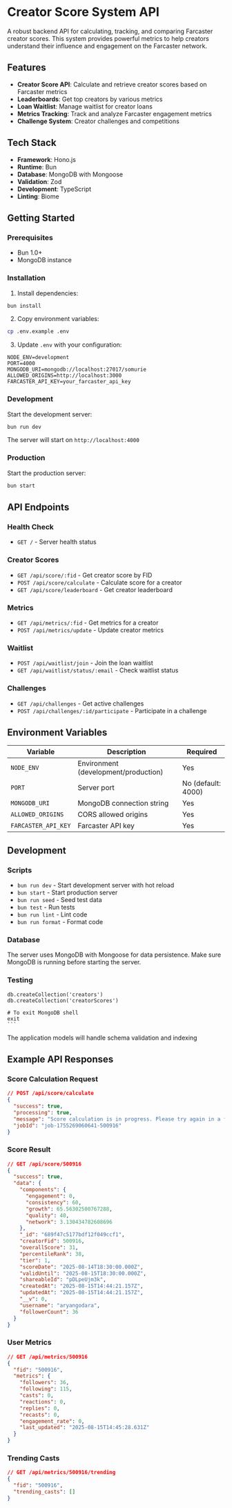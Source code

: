 # Creator Score System API

A robust backend API for calculating, tracking, and comparing Farcaster creator scores. This system provides powerful metrics to help creators understand their influence and engagement on the Farcaster network.

## Features

- **Creator Score API**: Calculate and retrieve creator scores based on Farcaster metrics
- **Leaderboards**: Get top creators by various metrics
- **Loan Waitlist**: Manage waitlist for creator loans
- **Metrics Tracking**: Track and analyze Farcaster engagement metrics
- **Challenge System**: Creator challenges and competitions

## Tech Stack

- **Framework**: Hono.js
- **Runtime**: Bun
- **Database**: MongoDB with Mongoose
- **Validation**: Zod
- **Development**: TypeScript
- **Linting**: Biome

## Getting Started

### Prerequisites

- Bun 1.0+ 
- MongoDB instance

### Installation

1. Install dependencies:
```bash
bun install
```

2. Copy environment variables:
```bash
cp .env.example .env
```

3. Update `.env` with your configuration:
```env
NODE_ENV=development
PORT=4000
MONGODB_URI=mongodb://localhost:27017/somurie
ALLOWED_ORIGINS=http://localhost:3000
FARCASTER_API_KEY=your_farcaster_api_key
```

### Development

Start the development server:
```bash
bun run dev
```

The server will start on `http://localhost:4000`

### Production

Start the production server:
```bash
bun start
```

## API Endpoints

### Health Check
- `GET /` - Server health status

### Creator Scores
- `GET /api/score/:fid` - Get creator score by FID
- `POST /api/score/calculate` - Calculate score for a creator
- `GET /api/score/leaderboard` - Get creator leaderboard

### Metrics
- `GET /api/metrics/:fid` - Get metrics for a creator
- `POST /api/metrics/update` - Update creator metrics

### Waitlist
- `POST /api/waitlist/join` - Join the loan waitlist
- `GET /api/waitlist/status/:email` - Check waitlist status

### Challenges
- `GET /api/challenges` - Get active challenges
- `POST /api/challenges/:id/participate` - Participate in a challenge

## Environment Variables

| Variable | Description | Required |
|----------|-------------|----------|
| `NODE_ENV` | Environment (development/production) | Yes |
| `PORT` | Server port | No (default: 4000) |
| `MONGODB_URI` | MongoDB connection string | Yes |
| `ALLOWED_ORIGINS` | CORS allowed origins | Yes |
| `FARCASTER_API_KEY` | Farcaster API key | Yes |

## Development

### Scripts

- `bun run dev` - Start development server with hot reload
- `bun start` - Start production server
- `bun run seed` - Seed test data
- `bun test` - Run tests
- `bun run lint` - Lint code
- `bun run format` - Format code

### Database

The server uses MongoDB with Mongoose for data persistence. Make sure MongoDB is running before starting the server.

### Testing
    db.createCollection('creators')
    db.createCollection('creatorScores')

    # To exit MongoDB shell
    exit
    ```

The application models will handle schema validation and indexing

## Example API Responses

### Score Calculation Request

```json
// POST /api/score/calculate
{
  "success": true,
  "processing": true,
  "message": "Score calculation is in progress. Please try again in a few seconds.",
  "jobId": "job-1755269060641-500916"
}
```

### Score Result

```json
// GET /api/score/500916
{
  "success": true,
  "data": {
    "components": {
      "engagement": 0,
      "consistency": 60,
      "growth": 65.56302500767288,
      "quality": 40,
      "network": 3.130434782608696
    },
    "_id": "689f47c5177bdf12f049ccf1",
    "creatorFid": 500916,
    "overallScore": 31,
    "percentileRank": 38,
    "tier": 1,
    "scoreDate": "2025-08-14T18:30:00.000Z",
    "validUntil": "2025-08-15T18:30:00.000Z",
    "shareableId": "pDLpeUjm3k",
    "createdAt": "2025-08-15T14:44:21.157Z",
    "updatedAt": "2025-08-15T14:44:21.157Z",
    "__v": 0,
    "username": "aryangodara",
    "followerCount": 36
  }
}
```

### User Metrics

```json
// GET /api/metrics/500916
{
  "fid": "500916",
  "metrics": {
    "followers": 36,
    "following": 115,
    "casts": 0,
    "reactions": 0,
    "replies": 0,
    "recasts": 0,
    "engagement_rate": 0,
    "last_updated": "2025-08-15T14:45:28.631Z"
  }
}
```

### Trending Casts

```json
// GET /api/metrics/500916/trending
{
  "fid": "500916",
  "trending_casts": []
}
```
